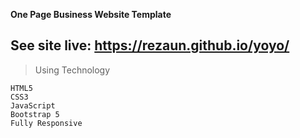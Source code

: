 **One Page Business Website Template**

## See site live: https://rezaun.github.io/yoyo/

> Using Technology
```
HTML5
CSS3
JavaScript
Bootstrap 5
Fully Responsive
```
